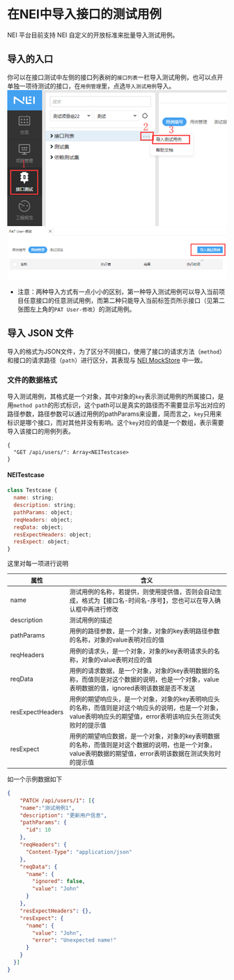 # 在NEI中导入接口的测试用例
NEI 平台目前支持 NEI 自定义的开放标准来批量导入测试用例。
## 导入的入口
你可以在接口测试中左侧的接口列表树的`接口列表`一栏导入测试用例，也可以点开单独一项待测试的接口，在`用例管理`里，点选`导入测试用例`导入。  
![](./res/import-testcase/import-testcase-method-1.png)  
![](./res/import-testcase/import-testcase-method-2.png)  
* 注意：两种导入方式有一点小小的区别，第一种导入测试用例可以导入当前项目任意接口的任意测试用例，而第二种只能导入当前标签页所示接口（见第二张图左上角的`PAT User-修改`）的测试用例。  

## 导入 JSON 文件
导入的格式为JSON文件，为了区分不同接口，使用了接口的请求方法（`method`）和接口的请求路径（`path`）进行区分，其表现与 [NEI MockStore](./mockstore.md) 中一致。
### 文件的数据格式
导入测试用例，其格式是一个对象，其中对象的`key`表示测试用例的所属接口，是用`method path`的形式标识，这个path可以是真实的路径而不需要显示写出对应的路径参数，路径参数可以通过用例的pathParams来设置，简而言之，`key`只用来标识是哪个接口，而对其他并没有影响。这个`key`对应的值是一个数组，表示需要导入该接口的用例列表。

```text
{
  "GET /api/users/": Array<NEITestcase>
}
```

#### NEITestcase

```javascript
class Testcase {
  name: string;
  description: string;
  pathParams: object;
  reqHeaders: object;
  reqData: object;
  resExpectHeaders: object;
  resExpect: object;
}
```
这里对每一项进行说明

| 属性 | 含义 |
| ---- | ---- |
| name | 测试用例的名称，若提供，则使用提供值，否则会自动生成，格式为【接口名-时间名-序号】，您也可以在导入确认框中再进行修改 |
| description | 测试用例的描述 |
| pathParams | 用例的路径参数，是一个对象，对象的key表明路径参数的名称，对象的value表明对应的值 |
| reqHeaders | 用例的请求头，是一个对象，对象的key表明请求头的名称，对象的value表明对应的值 |
| reqData | 用例的请求数据，是一个对象，对象的key表明数据的名称，而值则是对这个数据的说明，也是一个对象，value表明数据的值，ignored表明该数据是否不发送 |
| resExpectHeaders | 用例的期望响应头，是一个对象，对象的key表明响应头的名称，而值则是对这个响应头的说明，也是一个对象，value表明响应头的期望值，error表明该响应头在测试失败时的提示值 |
| resExpect | 用例的期望响应数据，是一个对象，对象的key表明数据的名称，而值则是对这个数据的说明，也是一个对象，value表明数据的期望值，error表明该数据在测试失败时的提示值 |

如一个示例数据如下 
```json
{
	"PATCH /api/users/1": [{
    "name":"测试用例1",
    "description": "更新用户信息",
    "pathParams": {
      "id": 10
    },
    "reqHeaders": {
      "Content-Type": "application/json"
    },
    "reqData": {
      "name": {
        "ignored": false,
        "value": "John"
      }
    },
    "resExpectHeaders": {},
    "resExpect": {
      "name": {
        "value": "John",
        "error": "Unexpected name!"
      }
    }
  }]
}
```
